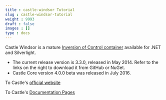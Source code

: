 ```yaml
---
title : castle-windsor Tutorial
slug : castle-windsor-tutorial
weight : 9993
draft : false
images : []
type : docs
---
```


Castle Windsor is a mature [Inversion of Control container][1] available for .NET and Silverlight.

 - The current release version is 3.3.0, released in May 2014. Refer to the links on the right to download it from GitHub or NuGet.
 - Castle Core version 4.0.0 beta was released in July 2016.

To Castle's [official website][2]

To Castle's [Documentation Pages][3]


  [1]: https://github.com/castleproject/Windsor/blob/master/docs/ioc.md
  [2]: http://www.castleproject.org/
  [3]: https://github.com/castleproject/Windsor/blob/master/docs/README.md

